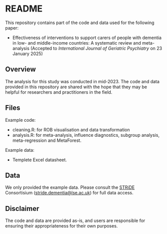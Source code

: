 # README

This repository contains part of the code and data used for the following paper:

- Effectiveness of interventions to support carers of people with dementia in low- and middle-income countries: A systematic review and meta-analysis (Accepted to _International Journal of Geriatric Psychiatry_ on 23 January 2025)

## Overview

The analysis for this study was conducted in mid-2023. The code and data provided in this repository are shared with the hope that they may be helpful for researchers and practitioners in the field. 

## Files

Example code:
- cleaning.R: for ROB visualisation and data transformation
- analysis.R: for meta-analysis, influence diagnostics, subgroup analysis, meta-regression and MetaForest.

Example data:
- Templete Excel datasheet.

## Data 

We only provided the example data. Please consult the [STRiDE](https://stride-dementia.org) Consortisium (stride.dementia@lse.ac.uk) for full data access.

## Disclaimer

The code and data are provided as-is, and users are responsible for ensuring their appropriateness for their own purposes.
